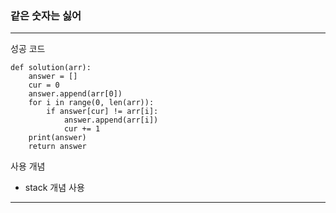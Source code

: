 ### 같은 숫자는 싫어

---

성공 코드

```
def solution(arr):
    answer = []
    cur = 0
    answer.append(arr[0])
    for i in range(0, len(arr)):
        if answer[cur] != arr[i]:
            answer.append(arr[i])
            cur += 1
    print(answer)
    return answer
```

사용 개념

- stack 개념 사용 

---
